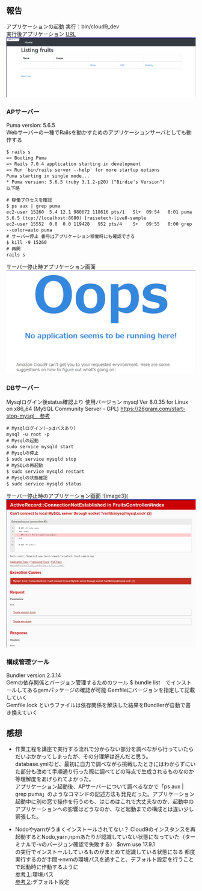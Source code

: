 ## 報告

アプリケーションの起動
実行：bin/cloud9_dev  
実行後アプリケーション [URL](https://8002d3738f19443dabb9c0ec18bf66c6.vfs.cloud9.ap-northeast-1.amazonaws.com)
![image1](images/lecture03-image01.png)

### APサーバー

Puma version: 5.6.5  
Webサーバーの一種でRailsを動かすためのアプリケーションサーバとしても動作する

```
$ rails s
=> Booting Puma
=> Rails 7.0.4 application starting in development 
=> Run `bin/rails server --help` for more startup options
Puma starting in single mode...
* Puma version: 5.6.5 (ruby 3.1.2-p20) ("Birdie's Version")
以下略
```

```
# 稼働プロセスを確認
$ ps aux | grep puma
ec2-user 15260  5.4 12.1 980672 118616 pts/1   Sl+  09:54   0:01 puma 5.6.5 (tcp://localhost:8080) [raisetech-live8-sample
ec2-user 15552  0.0  0.0 119428   952 pts/4    S+   09:55   0:00 grep --color=auto puma
# サーバー停止 番号はアプリケーション稼働時にも確認できる
$ kill -9 15260
# 再開
rails s
```

サーバー停止時アプリケーション画面
![image2](images/lecture03-image02.png)

### DBサーバー

Mysqlログイン後status確認より
使用バージョン
mysql  Ver 8.0.35 for Linux on x86_64 (MySQL Community Server - GPL)
https://26gram.com/start-stop-mysql　参考

```
# Mysqlログイン(-pはパスあり)
mysql -u root -p
# Mysqlの起動
sudo service mysqld start
# Mysqlの停止
$ sudo service mysqld stop
# MySQLの再起動
$ sudo service mysqld restart
# Mysqlの状態確認
$ sudo service mysqld status
```
サーバー停止時のアプリケーション画面
![image3](![Alt text](images/lecture03-image03.png)


### 構成管理ツール

Bundler version 2.3.14  
Gemの依存関係とバージョン管理するためのツール
$ bundle list　でインストールしてあるgemパッケージの確認が可能
Gemfileにバージョンを指定して記載していく  
Gemfile.lock というファイルは依存関係を解決した結果をBundllerが自動で書き換えていく

## 感想

- 作業工程を講座で実行する流れで分からない部分を調べながら行っていたらだいぶかかってしまったが、その分理解は進んだと思う。  
database.ymlなど、最初に自力で調べながら挑戦したときにはわからずにいた部分も改めて手順通り行った際に調べてどの時点で生成されるものなのか等理解度をあげられてよかった。  
アプリケーション起動後、APサーバーについて調べるなかで「ps aux | grep puma」のようなコマンドの記述方法も発見だった。アプリケーション起動中に別の窓で操作を行うのも、はじめはこれで大丈夫なのか、起動中のアプリケーションへの影響はどうなのか、など起動までの構成とは違い少し緊張した。  

- Nodoやyarnがうまくインストールされてない？
Cloud9のインスタンスを再起動するとNodo,yarn,npmあたりが認識していない状態になっていた（ターミナルで-vのバージョン確認で失敗する）
$nvm use 17.9.1  
の実行でインストールしているものがまとめて認識している状態になる
都度実行するのが手間→nvmの環境パスを通すこと、デフォルト設定を行うことで起動時に作動するように  
[参考１](https://photo-tea.com/p/17/hexo-start-kit-tools-4/):環境パス  
[参考２](https://east-cloud.net/nvm/):デフォルト設定  
